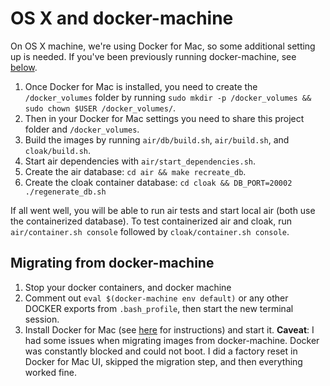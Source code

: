 # OS X and docker-machine

On OS X machine, we're using Docker for Mac, so some additional setting up is needed. If you've been previously running docker-machine, see [below](#migrating-from-docker-machine).

1. Once Docker for Mac is installed, you need to create the `/docker_volumes` folder by running `sudo mkdir -p /docker_volumes && sudo chown $USER /docker_volumes/`.
1. Then in your Docker for Mac settings you need to share this project folder and `/docker_volumes`.
1. Build the images by running `air/db/build.sh`, `air/build.sh`, and `cloak/build.sh`.
1. Start air dependencies with `air/start_dependencies.sh`.
1. Create the air database: `cd air && make recreate_db`.
1. Create the cloak container database: `cd cloak && DB_PORT=20002 ./regenerate_db.sh`

If all went well, you will be able to run air tests and start local air (both use the containerized database). To test containerized air and cloak, run `air/container.sh console` followed by `cloak/container.sh console`.


## Migrating from docker-machine

1. Stop your docker containers, and docker machine
2. Comment out `eval $(docker-machine env default)` or any other DOCKER exports from `.bash_profile`, then start the new terminal session.
3. Install Docker for Mac (see [here](https://docs.docker.com/docker-for-mac/) for instructions) and start it. __Caveat__: I had some issues when migrating images from docker-machine. Docker was constantly blocked and could not boot. I did a factory reset in Docker for Mac UI, skipped the migration step, and then everything worked fine.

